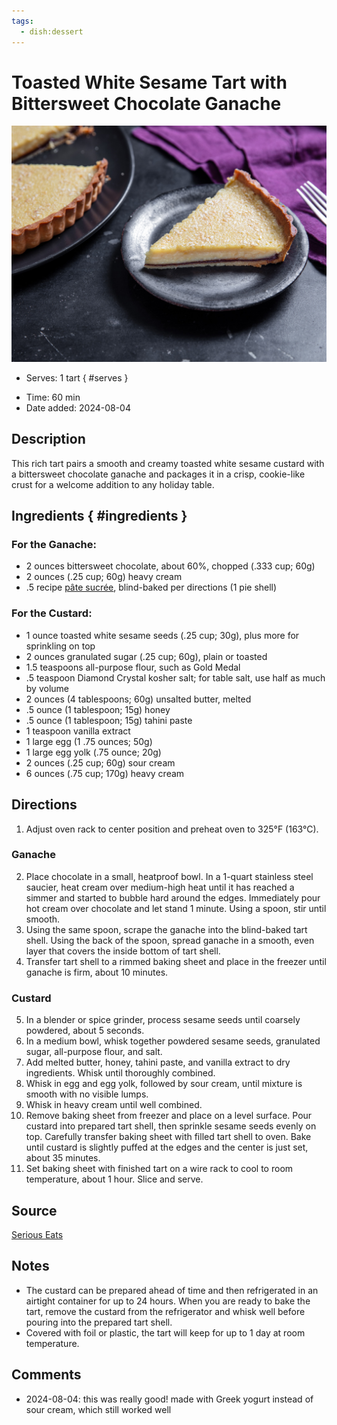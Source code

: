 ```yaml
---
tags:
  - dish:dessert
---
```

# Toasted White Sesame Tart with Bittersweet Chocolate Ganache

![Recipe picture](../images/toasted_white_sesame-0.png)

- Serves: 1 tart
{ #serves }
<!-- Time is not parsed, so anything can be input here, and additional
values can be added (e.g., "active time", "cooking time", etc) -->
- Time: 60 min
- Date added: 2024-08-04

## Description
This rich tart pairs a smooth and creamy toasted white sesame custard with a bittersweet chocolate ganache and packages it in a crisp, cookie-like crust for a welcome addition to any holiday table. 

## Ingredients { #ingredients }

### For the Ganache:
- 2 ounces bittersweet chocolate, about 60%, chopped (.333 cup; 60g)
- 2 ounces (.25 cup; 60g) heavy cream
- .5 recipe [pâte sucrée](https://www.seriouseats.com/pate-sucree-tart-shell-recipe), blind-baked per directions (1 pie shell)

### For the Custard:
- 1 ounce toasted white sesame seeds (.25 cup; 30g), plus more for sprinkling on top
- 2 ounces granulated sugar (.25 cup; 60g), plain or toasted
- 1.5 teaspoons all-purpose flour, such as Gold Medal
- .5 teaspoon Diamond Crystal kosher salt; for table salt, use half as much by volume
- 2 ounces (4 tablespoons; 60g) unsalted butter, melted
- .5 ounce (1 tablespoon; 15g) honey
- .5 ounce (1 tablespoon; 15g) tahini paste
- 1 teaspoon vanilla extract
- 1 large egg (1 .75 ounces; 50g)
- 1 large egg yolk (.75 ounce; 20g)
- 2 ounces (.25 cup; 60g) sour cream
- 6 ounces (.75 cup; 170g) heavy cream

## Directions

1. Adjust oven rack to center position and preheat oven to 325°F (163°C).

### Ganache

2. Place chocolate in a small, heatproof bowl. In a 1-quart stainless steel saucier, heat cream over medium-high heat until it has reached a simmer and started to bubble hard around the edges. Immediately pour hot cream over chocolate and let stand 1 minute. Using a spoon, stir until smooth.
3. Using the same spoon, scrape the ganache into the blind-baked tart shell. Using the back of the spoon, spread ganache in a smooth, even layer that covers the inside bottom of tart shell.
4. Transfer tart shell to a rimmed baking sheet and place in the freezer until ganache is firm, about 10 minutes.

### Custard
5. In a blender or spice grinder, process sesame seeds until coarsely powdered, about 5 seconds.
6. In a medium bowl, whisk together powdered sesame seeds, granulated sugar, all-purpose flour, and salt.
7. Add melted butter, honey, tahini paste, and vanilla extract to dry ingredients. Whisk until thoroughly combined.
8. Whisk in egg and egg yolk, followed by sour cream, until mixture is smooth with no visible lumps.
9. Whisk in heavy cream until well combined.
10. Remove baking sheet from freezer and place on a level surface. Pour custard into prepared tart shell, then sprinkle sesame seeds evenly on top. Carefully transfer baking sheet with filled tart shell to oven. Bake until custard is slightly puffed at the edges and the center is just set, about 35 minutes.
11. Set baking sheet with finished tart on a wire rack to cool to room temperature, about 1 hour. Slice and serve.

## Source

[Serious Eats](https://www.seriouseats.com/recipes/2020/11/toasted-white-sesame-tart-chocolate-ganache.html)

## Notes

- The custard can be prepared ahead of time and then refrigerated in an airtight container for up to 24 hours. When you are ready to bake the tart, remove the custard from the refrigerator and whisk well before pouring into the prepared tart shell. 
- Covered with foil or plastic, the tart will keep for up to 1 day at room temperature. 

## Comments

 - 2024-08-04: this was really good! made with Greek yogurt instead of sour cream, which still worked well
